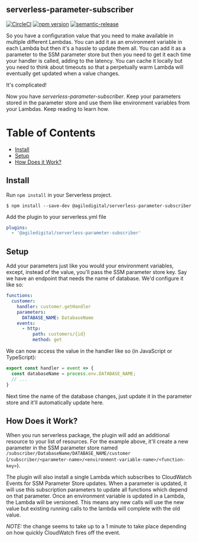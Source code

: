 ## serverless-parameter-subscriber

[![CircleCI](https://circleci.com/gh/agiledigital/serverless-parameter-subscriber.svg?style=svg)](https://circleci.com/gh/agiledigital/serverless-parameter-subscriber)
[![npm version](https://badge.fury.io/js/%40agiledigital%2Fserverless-parameter-subscriber.svg)](https://badge.fury.io/js/%40agiledigital%2Fserverless-parameter-subscriber)
[![semantic-release](https://img.shields.io/badge/%20%20%F0%9F%93%A6%F0%9F%9A%80-semantic--release-e10079.svg)](https://github.com/semantic-release/semantic-release)

So you have a configuration value that you need to make available in multiple
different Lambdas. You can add it as an environment variable in each Lambda but
then it's a hassle to update them all. You can add it as a parameter to the
SSM parameter store but then you need to get it each time your handler is
called, adding to the latency. You can cache it locally but you need to think
about timeouts so that a perpetually warm Lambda will eventually get updated
when a value changes.

It's complicated!

Now you have _serverless-parameter-subscriber_. Keep your parameters stored in
the parameter store and use them like environment variables from your Lambdas.
Keep reading to learn how.

# Table of Contents

- [Install](#install)
- [Setup](#setup)
- [How Does it Work?](#how-does-it-work)

## Install

Run `npm install` in your Serverless project.

`$ npm install --save-dev @agiledigital/serverless-parameter-subscriber`

Add the plugin to your serverless.yml file

```yml
plugins:
  - '@agiledigital/serverless-parameter-subscriber'
```

## Setup

Add your parameters just like you would your environment variables, except,
instead of the value, you'll pass the SSM parameter store key. Say we have an
endpoint that needs the name of database. We'd configure it like so:

```yml
functions:
  customer:
    handler: customer.getHandler
    parameters:
      DATABASE_NAME: DatabaseName
    events:
      - http:
          path: customers/{id}
          method: get
```

We can now access the value in the handler like so (in JavaScript or
TypeScript):

```JavaScript
export const handler = event => {
  const databaseName = process.env.DATABASE_NAME;
  // ...
}
```

Next time the name of the database changes, just update it in the parameter
store and it'll automatically update here.

## How Does it Work?

When you run serverless package, the plugin will add an additional resource to
your list of resources. For the example above, it'll create a new parameter in
the SSM parameter store named `/subscriber/DatabaseName/DATABASE_NAME/customer`
(`/subscriber/<parameter-name>/<environment-variable-name>/<function-key>`).

The plugin will also install a single Lambda which subscribes to CloudWatch
Events for SSM Parameter Store updates. When a parameter is updated, it will use
this subscription parameters to update all functions which depend on that
parameter. Once an environment variable is updated in a Lambda, the Lambda will
be versioned. This means any new calls will use the new value but existing
running calls to the lambda will complete with the old value.

_NOTE:_ the change seems to take up to a 1 minute to take place depending on how
quickly CloudWatch fires off the event.
